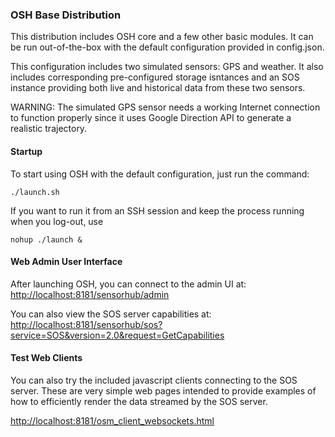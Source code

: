 ### OSH Base Distribution

This distribution includes OSH core and a few other basic modules. It can be run out-of-the-box with the default configuration provided in config.json.

This configuration includes two simulated sensors: GPS and weather. It also includes corresponding pre-configured
storage isntances and an SOS instance providing both live and historical data from these two sensors.

WARNING: The simulated GPS sensor needs a working Internet connection to function properly since it
uses Google Direction API to generate a realistic trajectory.


#### Startup

To start using OSH with the default configuration, just run the command:

    ./launch.sh

If you want to run it from an SSH session and keep the process running when you log-out, use

    nohup ./launch &


#### Web Admin User Interface

After launching OSH, you can connect to the admin UI at:
<http://localhost:8181/sensorhub/admin>

You can also view the SOS server capabilities at:
<http://localhost:8181/sensorhub/sos?service=SOS&version=2.0&request=GetCapabilities>


#### Test Web Clients

You can also try the included javascript clients connecting to the SOS server.
These are very simple web pages intended to provide examples of how to efficiently render the data
streamed by the SOS server.

<http://localhost:8181/osm_client_websockets.html>
